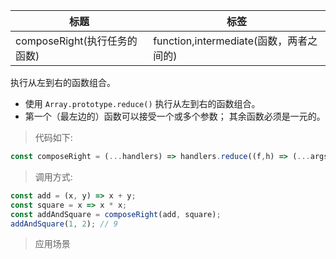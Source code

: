 |  标题   | 标签  |
|  ----  | ----  |
| composeRight(执行任务的函数) | function,intermediate(函数，两者之间的) |

执行从左到右的函数组合。

* 使用 `Array.prototype.reduce()` 执行从左到右的函数组合。
* 第一个（最左边的）函数可以接受一个或多个参数； 其余函数必须是一元的。

> 代码如下:

```js
const composeRight = (...handlers) => handlers.reduce((f,h) => (...args) => h(f(...args)));
```

> 调用方式:

```js
const add = (x, y) => x + y;
const square = x => x * x;
const addAndSquare = composeRight(add, square);
addAndSquare(1, 2); // 9
```

> 应用场景